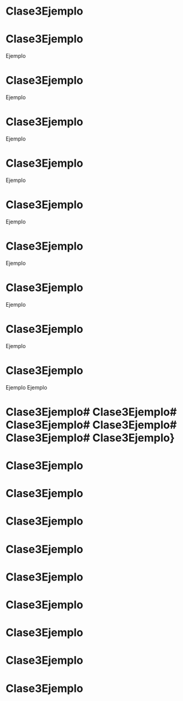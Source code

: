 # Clase3Ejemplo
# Clase3Ejemplo
Ejemplo
# Clase3Ejemplo
Ejemplo
# Clase3Ejemplo
Ejemplo
# Clase3Ejemplo
Ejemplo
# Clase3Ejemplo
Ejemplo
# Clase3Ejemplo
Ejemplo
# Clase3Ejemplo
Ejemplo
# Clase3Ejemplo
Ejemplo
# Clase3Ejemplo
Ejemplo
Ejemplo

# Clase3Ejemplo# Clase3Ejemplo# Clase3Ejemplo# Clase3Ejemplo# Clase3Ejemplo# Clase3Ejemplo}
# Clase3Ejemplo
# Clase3Ejemplo
# Clase3Ejemplo
# Clase3Ejemplo
# Clase3Ejemplo
# Clase3Ejemplo
# Clase3Ejemplo
# Clase3Ejemplo
# Clase3Ejemplo


